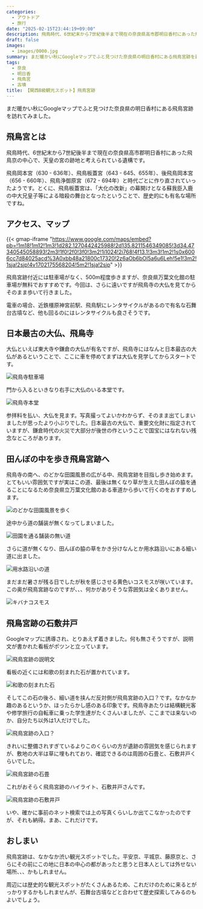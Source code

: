 ```yaml
---
categories:
  - アウトドア
  - 旅行
date: "2025-02-15T23:44:19+09:00"
description: 飛鳥時代、6世紀末から7世紀後半まで現在の奈良県高市郡明日香村にあった飛鳥京の中心で、天皇の宮の跡地と考えられている遺構、飛鳥宮跡に行ってみました。
draft: false
images:
  - images/0000.jpg
summary: まだ暖かい秋にGoogleマップでふと見つけた奈良県の明日香村にある飛鳥宮跡を訪れてみました。平安京、平城京、藤原京と、さらにその前にこの地に日本の中心の都があったと思うと日本人としては外せない場所、、、かもしれません。
tags:
  - 奈良
  - 明日香
  - 飛鳥宮
  - 古墳
title: 【関西B級観光スポット】飛鳥宮跡
---
```


まだ暖かい秋にGoogleマップでふと見つけた奈良県の明日香村にある飛鳥宮跡を訪れてみました。

## 飛鳥宮とは

飛鳥時代、6世紀末から7世紀後半まで現在の奈良県高市郡明日香村にあった飛鳥京の中心で、天皇の宮の跡地と考えられている遺構です。

飛鳥岡本宮（630 - 636年）、飛鳥板蓋宮（643 -
645、655年）、後飛鳥岡本宮（656 - 660年）、飛鳥浄御原宮（672 -
694年）と時代ごとに作り直されていったようです。とくに、飛鳥板蓋宮は、「大化の改新」の幕開けとなる蘇我臣入鹿の中大兄皇子等による暗殺の舞台となったということで、歴史的にも有名な場所ですね。

## アクセス、マップ

{{< gmap-iframe "https://www.google.com/maps/embed?pb=!1m18!1m12!1m3!1d282.1270442425988!2d135.8211546349085!3d34.47340545058893!2m3!1f0!2f0!3f0!3m2!1i1024!2i768!4f13.1!3m3!1m2!1s0x6006cc7d84025acd%3A0xbb48a21800c17320!2z6aOb6bOl5a6u6Leh!5e1!3m2!1sja!2sjp!4v1702175568204!5m2!1sja!2sjp" >}}

飛鳥宮跡付近には駐車場がなく、500m程度歩きますが、奈良県万葉文化館の駐車場が無料でおすすめです。今回は、さらに遠いですが飛鳥寺の大仏を見てからそのまま歩いて行きました。

電車の場合、近鉄橿原神宮前駅、飛鳥駅にレンタサイクルがあるので有名な石舞台古墳など、他も回るのにはレンタサイクルも良さそうです。

## 日本最古の大仏、飛鳥寺

大仏といえば東大寺や鎌倉の大仏が有名ですが、飛鳥寺にはなんと日本最古の大仏があるということで、ここに車を停めてまずは大仏を見学してからスタートです。

![飛鳥寺駐車場](./images/0001.jpg)

門から入るといきなり右手に大仏のいる本堂です。

![飛鳥寺本堂](./images/0002.jpg)

参拝料を払い、大仏を見ます。写真撮ってよいかわからず、そのまま出てしまいましたが思ったより小ぶりでした。日本最古の大仏で、重要文化財に指定されていますが、鎌倉時代の火災で大部分が後世の作ということで国宝にはなれない残念なところがあります。

## 田んぼの中を歩き飛鳥宮跡へ

飛鳥寺の南へ、のどかな田園風景の広がる中、飛鳥宮跡を目指し歩き始めます。とてもいい雰囲気ですが実はこの道、最後は無くなり草が生えた田んぼの脇を通ることになるため奈良県立万葉文化館のある車道から歩いて行くのをおすすめします。

![のどかな田園風景を歩く](./images/0003.jpg)

途中から道の舗装が無くなってしまいました。

![田園を通る舗装の無い道](./images/0004.jpg)

さらに道が無くなり、田んぼの脇の草をかき分けなんとか用水路沿いにある細い道に出ました。

![用水路沿いの道](./images/0005.jpg)

まだまだ暑さが残る日でしたが秋を感じさせる黄色いコスモスが咲いています。この奥が飛鳥宮跡なのですが、、、何かがありそうな雰囲気は全くありません。

![キバナコスモス](./images/0006.jpg)

## 飛鳥宮跡の石敷井戸

Googleマップに誘導され、とりあえず着きました。何も無さそうですが、説明文が書かれた看板がポツンと立っています。

![飛鳥宮跡の説明文](./images/0007.jpg)

看板の近くには和歌の刻まれた石が置かれています。

![和歌の刻まれた石](./images/0008.jpg)

そしてこの石の後ろ、細い道を挟んだ反対側が飛鳥宮跡の入口？です。なかなか趣のあるというか、ほったらかし感のある印象です。飛鳥寺あたりは結構観光客や修学旅行の自転車に乗った学生達がたくさんいましたが、ここまでは来ないのか、自分たち以外は1人だけでした。

![飛鳥宮跡の入口？](./images/0009.jpg)

きれいに整備されすぎているよりこのくらいの方が遺跡の雰囲気を感じられますが、敷地の大半は草に埋もれており、確認できるのは周囲の石畳と、石敷井戸くらいでした。

![飛鳥宮跡の石畳](./images/0010.jpg)

これがおそらく飛鳥宮跡のハイライト、石敷井戸さんです。

![飛鳥宮跡の石敷井戸](./images/0011.jpg)

いや、確かに事前のネット検索では上の写真くらいしか出てこなかったのですが、それも納得。まあ、これだけです。

## おしまい

飛鳥宮跡は、なかなか渋い観光スポットでした。平安京、平城京、藤原京と、さらにその前にこの地に日本の中心の都があったと思うと日本人としては外せない場所、、、かもしれません。

周辺には歴史的な観光スポットがたくさんあるため、これだけのために来るとがっかりするかもしれませんが、石舞台古墳などと合わせて歴史探索してみるのもよいでしょう。
